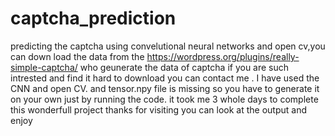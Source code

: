 # captcha_prediction
predicting the captcha using convelutional neural networks and open cv,you can down load the data from the https://wordpress.org/plugins/really-simple-captcha/ who geunerate the data of captcha if you are such intrested and find it hard to download you can contact me .
I have used the CNN and open CV.
and tensor.npy file is missing so you have to generate it on your own just by running the code.
it took me 3 whole days to complete this wonderfull project thanks for visiting
you can look at the output and enjoy
